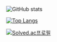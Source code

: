 ![GitHub stats](https://github-readme-stats.vercel.app/api?username=HoKyoung-Kim&show_icons=true&theme=gruvbox_light )

[![Top Langs](https://github-readme-stats.vercel.app/api/top-langs/?username=HoKyoung-Kim)](https://github-readme-stats.vercel.app/api/top-langs)

[![Solved.ac프로필](http://mazassumnida.wtf/api/v2/generate_badge?boj=rlaghtl2)](https://solved.ac/rlaghtl2)

<!---
HoKyoung-Kim/HoKyoung-Kim is a ✨ special ✨ repository because its `README.md` (this file) appears on your GitHub profile.
You can click the Preview link to take a look at your changes.
--->
